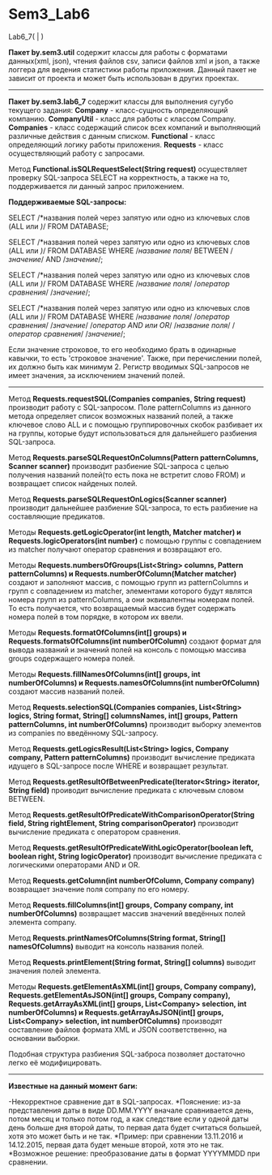 # Sem3_Lab6
Lab6_7( | )

**Пакет by.sem3.util** содержит классы для работы с форматами данных(xml, json), чтения файлов csv, записи файлов xml и json, а также логгера для ведения статистики работы приложения. Данный пакет не зависит от проекта и может быть использован в других проектах.
*******
**Пакет by.sem3.lab6_7** содержит классы для выполнения сугубо текущего задания:
**Company** - класс-сущность определяющий компанию.
**CompanyUtil** - класс для работы с классом Company.
**Companies** - класс содержащий список всех компаний и выполняющий различные действия с данным списком.
**Functional** - класс определяющий логику работы приложения.
**Requests** - класс осуществляющий работу с запросами.

Метод **Functional.isSQLRequestSelect(String request)** осуществляет проверку SQL-запроса SELECT на корректность, а также на то, поддерживается ли данный запрос приложением.

**Поддерживаемые SQL-запросы:**

SELECT /*названия полей через запятую или одно из ключевых слов (ALL или *)*/ FROM DATABASE;

SELECT /*названия полей через запятую или одно из ключевых слов (ALL или *)*/ FROM DATABASE WHERE /*название поля*/ BETWEEN /*значение*/ AND /*значение*/;

SELECT /*названия полей через запятую или одно из ключевых слов (ALL или *)*/ FROM DATABASE WHERE /*название поля*/ /*оператор сравнения*/ /*значение*/;

SELECT /*названия полей через запятую или одно из ключевых слов (ALL или *)*/ FROM DATABASE WHERE /*название поля*/ /*оператор сравнения*/ /*значение*/ /*оператор AND или OR*/ /*название поля*/ /*оператор сравнения*/ /*значение*/;

Если значение строковое, то его необходимо брать в одинарные кавычки, то есть 'строковое значение'.
Также, при перечислении полей, их должно быть как минимум 2.
Регистр вводимых SQL-запросов не имеет значения, за исключением значений полей.
*********
Метод **Requests.requestSQL(Companies companies, String request)** производит работу с SQL-запросом. Поле patternColumns из данного метода определяет список возможных названий полей, а также ключевое слово ALL и с помощью группировочных скобок разбивает их на группы, которые будут использоваться для дальнейшего разбиения SQL-запроса.

Метод **Requests.parseSQLRequestOnColumns(Pattern patternColumns, Scanner scanner)** производит разбиение SQL-запроса с целью получения названий полей(то есть пока не встретит слово FROM) и возвращает список найденых полей.

Метод **Requests.parseSQLRequestOnLogics(Scanner scanner)** производит дальнейшее разбиение SQL-запроса, то есть разбиение на составляющие предикатов.

Методы **Requests.getLogicOperator(int length, Matcher matcher) и Requests.logicOperators(int number)** с помощью группы с совпадением из matcher получают оператор сравнения и возвращают его.

Методы **Requests.numbersOfGroups(List\<String> columns, Pattern patternColumns) и Requests.numberOfColumn(Matcher matcher)** создают и заполняют массив, с помощью групп из patternColumns и групп с совпадением из matcher, элементами которого будут являтся номера групп из patternColumns, а они эквивалентны номерам полей. То есть получается, что возвращаемый массив будет содержать номера полей в том порядке, в котором их ввели.

Методы **Requests.formatOfColumns(int[] groups) и Requests.formatsOfColumns(int numberOfColumn)** создают формат для вывода названий и значений полей на консоль с помощью массива groups содержащего номера полей.

Методы **Requests.fillNamesOfColumns(int[] groups, int numberOfColumns) и Requests.namesOfColumns(int numberOfColumn)** создают массив названий полей.

Метод **Requests.selectionSQL(Companies companies, List\<String> logics, String format, String[] columnsNames, int[] groups, Pattern patternColumns, int numberOfColumns)** производит выборку элементов из companies по введённому SQL-запросу.

Метод **Requests.getLogicsResult(List\<String> logics, Company company, Pattern patternColumns)** производит вычисление предиката идущего в SQL-запросе после WHERE и возвращает результат.

Метод **Requests.getResultOfBetweenPredicate(Iterator\<String> iterator, String field)** проиводит вычисление предиката с ключевым словом BETWEEN.

Метод **Requests.getResultOfPredicateWithComparisonOperator(String field, String rightElement, String comparisonOperator)** производит вычисление предиката с оператором сравнения.

Метод **Requests.getResultOfPredicateWithLogicOperator(boolean left, boolean right, String logicOperator)** производит вычисление предиката с логическими операторами AND и OR.

Метод **Requests.getColumn(int numberOfColumn, Company company)** возвращает значение поля company по его номеру.

Метод **Requests.fillColumns(int[] groups, Company company, int numberOfColumns)** возвращает массив значений введённых полей элемента company.

Метод **Requests.printNamesOfColumns(String format, String[] namesOfColumns)** выводит на консоль названия полей.

Метод **Requests.printElement(String format, String[] columns)** выводит значения полей элемента.

Методы **Requests.getElementAsXML(int[] groups, Company company), Requests.getElementAsJSON(int[] groups, Company company), Requests.getArrayAsXML(int[] groups, List\<Company> selection, int numberOfColumns) и Requests.getArrayAsJSON(int[] groups, List\<Company> selection, int numberOfColumns)** производят составление файлов формата XML и JSON соответственно, на основании выборки.

Подобная структура разбиения SQL-заброса позволяет достаточно легко её модифицировать.
*******
**Известные на данный момент баги:**

-Некорректное сравнение дат в SQL-запросах.
 *Пояснение: из-за представления даты в виде DD.MM.YYYY вначале сравнивается день, потом месяц и только потом год, а как следствие если у одной даты день больше дня второй даты, то первая дата будет считаться большей, хотя это может быть и не так.
 *Пример: при сравнении 13.11.2016 и 14.12.2015, первая дата будет меньше второй, хотя это не так.
 *Возможное решение: преобразование даты в формат YYYYMMDD при сравнении.
